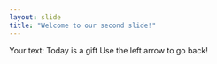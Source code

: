 ```yaml
---
layout: slide
title: "Welcome to our second slide!"
---
```

Your text: Today is a gift
Use the left arrow to go back!
